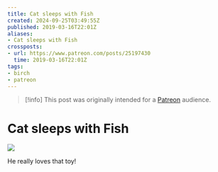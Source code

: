 ```yaml
---
title: Cat sleeps with Fish
created: 2024-09-25T03:49:55Z
published: 2019-03-16T22:01Z
aliases:
- Cat sleeps with Fish
crossposts:
- url: https://www.patreon.com/posts/25197430
  time: 2019-03-16T22:01Z
tags:
- birch
- patreon
---
```


> [!info]
> This post was originally intended for a [Patreon](../tags/patreon.md) audience.

# Cat sleeps with Fish

![](201903162201-birch.jpg)

He really loves that toy!
